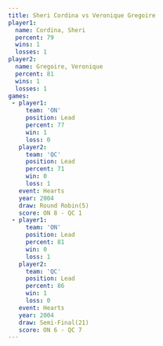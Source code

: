 ```yaml
---
title: Sheri Cordina vs Veronique Gregoire
player1:                   
  name: Cordina, Sheri     
  percent: 79              
  wins: 1                  
  losses: 1                
player2:                   
  name: Gregoire, Veronique
  percent: 81              
  wins: 1                  
  losses: 1                
games:
 - player1:        
     team: 'ON'    
     position: Lead
     percent: 77   
     win: 1        
     loss: 0       
   player2:        
     team: 'QC'    
     position: Lead
     percent: 71   
     win: 0        
     loss: 1       
   event: Hearts       
   year: 2004          
   draw: Round Robin(5)
   score: ON 8 - QC 1  
 - player1:        
     team: 'ON'    
     position: Lead
     percent: 81   
     win: 0        
     loss: 1       
   player2:        
     team: 'QC'    
     position: Lead
     percent: 86   
     win: 1        
     loss: 0       
   event: Hearts       
   year: 2004          
   draw: Semi-Final(21)
   score: ON 6 - QC 7  
---
```

